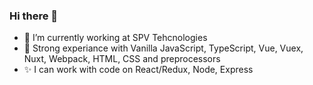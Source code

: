 ### Hi there 👋

- 🔭 I’m currently working at SPV Tehcnologies
- 🦄 Strong experiance with Vanilla JavaScript, TypeScript, Vue, Vuex, Nuxt, Webpack, HTML, CSS and preprocessors
- ✨ I can work with code on React/Redux, Node, Express
